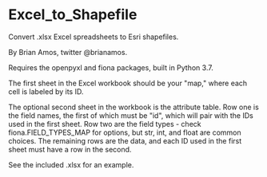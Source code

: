 # Excel_to_Shapefile
Convert .xlsx Excel spreadsheets to Esri shapefiles.

By Brian Amos, twitter @brianamos.

Requires the openpyxl and fiona packages, built in Python 3.7.

The first sheet in the Excel workbook should be your "map," where each cell is labeled by its ID.

The optional second sheet in the workbook is the attribute table. Row one is the field names, the first of which must be "id", which will pair with the IDs used in the first sheet. Row two are the field types - check fiona.FIELD_TYPES_MAP for options, but str, int, and float are common choices. The remaining rows are the data, and each ID used in the first sheet must have a row in the second.

See the included .xlsx for an example.
